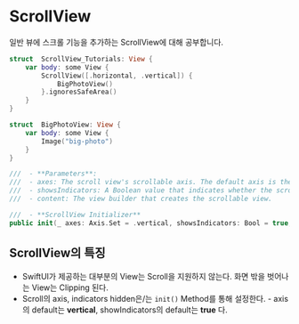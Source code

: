 
# ScrollView

일반 뷰에 스크롤 기능을 추가하는 ScrollView에 대해 공부합니다.

```swift
struct  ScrollView_Tutorials: View {
    var body: some View {
        ScrollView([.horizontal, .vertical]) {
            BigPhotoView()
        }.ignoresSafeArea()
    }
}

struct  BigPhotoView: View {
    var body: some View {
        Image("big-photo")
    }
}
```

```swift
///  - **Parameters**:
///  - axes: The scroll view's scrollable axis. The default axis is the vertical axis.
///  - showsIndicators: A Boolean value that indicates whether the scroll view displays the scrollable component of the content offset, in a way suitable for the platform. The default value for this parameter is `true`.
///  - content: The view builder that creates the scrollable view.

///  - **ScrollView Initializer**
public init(_ axes: Axis.Set = .vertical, showsIndicators: Bool = true, @ViewBuilder content: () -> Content)
```

## ScrollView의 특징

- SwiftUI가 제공하는 대부분의 View는 Scroll을 지원하지 않는다. 화면 밖을 벗어나는 View는 Clipping 된다.
- Scroll의 axis, indicators hidden은/는 `init()` Method를 통해 설정한다.
        - axis의 default는 **vertical**, showIndicators의 default는 **true** 다.
